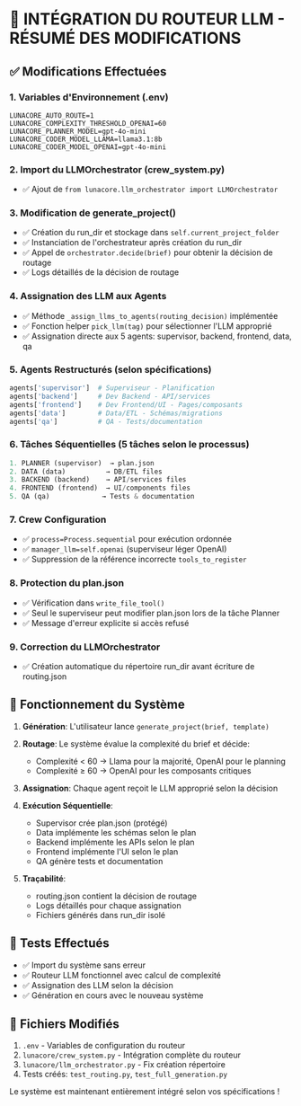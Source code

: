 # 🎯 INTÉGRATION DU ROUTEUR LLM - RÉSUMÉ DES MODIFICATIONS

## ✅ Modifications Effectuées

### 1. Variables d'Environnement (.env)
```
LUNACORE_AUTO_ROUTE=1
LUNACORE_COMPLEXITY_THRESHOLD_OPENAI=60
LUNACORE_PLANNER_MODEL=gpt-4o-mini
LUNACORE_CODER_MODEL_LLAMA=llama3.1:8b
LUNACORE_CODER_MODEL_OPENAI=gpt-4o-mini
```

### 2. Import du LLMOrchestrator (crew_system.py)
- ✅ Ajout de `from lunacore.llm_orchestrator import LLMOrchestrator`

### 3. Modification de generate_project()
- ✅ Création du run_dir et stockage dans `self.current_project_folder`
- ✅ Instanciation de l'orchestrateur après création du run_dir
- ✅ Appel de `orchestrator.decide(brief)` pour obtenir la décision de routage
- ✅ Logs détaillés de la décision de routage

### 4. Assignation des LLM aux Agents
- ✅ Méthode `_assign_llms_to_agents(routing_decision)` implémentée
- ✅ Fonction helper `pick_llm(tag)` pour sélectionner l'LLM approprié
- ✅ Assignation directe aux 5 agents: supervisor, backend, frontend, data, qa

### 5. Agents Restructurés (selon spécifications)
```python
agents['supervisor']  # Superviseur - Planification
agents['backend']     # Dev Backend - API/services
agents['frontend']    # Dev Frontend/UI - Pages/composants  
agents['data']        # Data/ETL - Schémas/migrations
agents['qa']          # QA - Tests/documentation
```

### 6. Tâches Séquentielles (5 tâches selon le processus)
```python
1. PLANNER (supervisor)  → plan.json
2. DATA (data)          → DB/ETL files
3. BACKEND (backend)    → API/services files
4. FRONTEND (frontend)  → UI/components files
5. QA (qa)             → Tests & documentation
```

### 7. Crew Configuration
- ✅ `process=Process.sequential` pour exécution ordonnée
- ✅ `manager_llm=self.openai` (superviseur léger OpenAI)
- ✅ Suppression de la référence incorrecte `tools_to_register`

### 8. Protection du plan.json
- ✅ Vérification dans `write_file_tool()` 
- ✅ Seul le superviseur peut modifier plan.json lors de la tâche Planner
- ✅ Message d'erreur explicite si accès refusé

### 9. Correction du LLMOrchestrator
- ✅ Création automatique du répertoire run_dir avant écriture de routing.json

## 🎯 Fonctionnement du Système

1. **Génération**: L'utilisateur lance `generate_project(brief, template)`

2. **Routage**: Le système évalue la complexité du brief et décide:
   - Complexité < 60 → Llama pour la majorité, OpenAI pour le planning
   - Complexité ≥ 60 → OpenAI pour les composants critiques

3. **Assignation**: Chaque agent reçoit le LLM approprié selon la décision

4. **Exécution Séquentielle**: 
   - Supervisor crée plan.json (protégé)
   - Data implémente les schémas selon le plan
   - Backend implémente les APIs selon le plan  
   - Frontend implémente l'UI selon le plan
   - QA génère tests et documentation

5. **Traçabilité**: 
   - routing.json contient la décision de routage
   - Logs détaillés pour chaque assignation
   - Fichiers générés dans run_dir isolé

## 🔧 Tests Effectués

- ✅ Import du système sans erreur
- ✅ Routeur LLM fonctionnel avec calcul de complexité
- ✅ Assignation des LLM selon la décision
- ✅ Génération en cours avec le nouveau système

## 📁 Fichiers Modifiés

1. `.env` - Variables de configuration du routeur
2. `lunacore/crew_system.py` - Intégration complète du routeur
3. `lunacore/llm_orchestrator.py` - Fix création répertoire
4. Tests créés: `test_routing.py`, `test_full_generation.py`

Le système est maintenant entièrement intégré selon vos spécifications !
